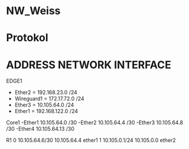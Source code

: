 # NW_Weiss

# Protokol
  # ADDRESS         NETWORK      INTERFACE
EDGE1
  - Ether2 = 192.168.23.0     /24
  - Wireguard1 = 172.17.72.0  /24
  - Ether3 = 10.105.64.0      /24
  - Ether1 = 192.168.122.0    /24
  
  Core1
   -Ether1 10.105.64.0        /30
   -Ether2 10.105.64.4        /30
   -Ether3 10.105.64.8        /30
   -Ether4 10.105.64.13       /30
  
 R1
  0 10.105.64.6/30  10.105.64.4  ether1
  1 10.105.0.1/24   10.105.0.0   ether2
